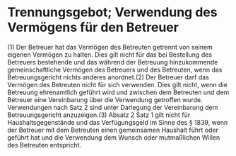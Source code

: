 # Trennungsgebot; Verwendung des Vermögens für den Betreuer

(1) Der Betreuer hat das Vermögen des Betreuten getrennt von seinem eigenen Vermögen zu halten. Dies gilt nicht für das bei Bestellung des Betreuers bestehende und das während der Betreuung hinzukommende gemeinschaftliche Vermögen des Betreuers und des Betreuten, wenn das Betreuungsgericht nichts anderes anordnet.(2) Der Betreuer darf das Vermögen des Betreuten nicht für sich verwenden. Dies gilt nicht, wenn die Betreuung ehrenamtlich geführt wird und zwischen dem Betreuten und dem Betreuer eine Vereinbarung über die Verwendung getroffen wurde. Verwendungen nach Satz 2 sind unter Darlegung der Vereinbarung dem Betreuungsgericht anzuzeigen.(3) Absatz 2 Satz 1 gilt nicht für Haushaltsgegenstände und das Verfügungsgeld im Sinne des § 1839, wenn der Betreuer mit dem Betreuten einen gemeinsamen Haushalt führt oder geführt hat und die Verwendung dem Wunsch oder mutmaßlichen Willen des Betreuten entspricht. 


